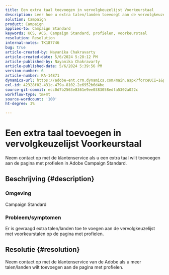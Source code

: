```yaml
---
title: Een extra taal toevoegen in vervolgkeuzelijst Voorkeurstaal
description: Leer hoe u extra talen/landen toevoegt aan de vervolgkeuzelijst met voorkeurstalen op de pagina Profielen.
solution: Campaign
product: Campaign
applies-to: Campaign Standard
keywords: KCS, ACS, Campaign Standard, profielen, voorkeurstaal
resolution: Resolution
internal-notes: TK187746
bug: true
article-created-by: Nayanika Chakravarty
article-created-date: 5/6/2024 5:28:12 PM
article-published-by: Nayanika Chakravarty
article-published-date: 5/6/2024 5:39:56 PM
version-number: 6
article-number: KA-14871
dynamics-url: https://adobe-ent.crm.dynamics.com/main.aspx?forceUCI=1&pagetype=entityrecord&etn=knowledgearticle&id=bdf962ff-cd0b-ef11-9f8a-6045bd0065b6
exl-id: 42328f02-431c-479a-8102-2e6952b6d4be
source-git-commit: ecc0d7b2563e8361e9ee0383058edfa5302a022c
workflow-type: tm+mt
source-wordcount: '100'
ht-degree: 3%

---
```


# Een extra taal toevoegen in vervolgkeuzelijst Voorkeurstaal


Neem contact op met de klantenservice als u een extra taal wilt toevoegen aan de pagina met profielen in Adobe Campaign Standard.

## Beschrijving {#description}


### <b>Omgeving</b>

Campaign Standard

### <b>Probleem/symptomen</b>

Er is gevraagd extra talen/landen toe te voegen aan de vervolgkeuzelijst met voorkeurstalen op de pagina met profielen.


## Resolutie {#resolution}


Neem contact op met de klantenservice van de Adobe als u meer talen/landen wilt toevoegen aan de pagina met profielen.
